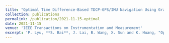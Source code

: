 ```yaml
---
title: "Optimal Time Difference-Based TDCP-GPS/IMU Navigation Using Graph Optimization"
collection: publications
permalink: /publication/2021-11-15-optimal
date: 2021-11-15
venue: 'IEEE Transactions on Instrumentation and Measurement'
excerpt: 'P. Lyu, **S. Bai**, J. Lai, B. Wang, X. Sun and K. Huang, "Optimal Time Difference-Based TDCP-GPS/IMU Navigation Using Graph Optimization," in IEEE Transactions on Instrumentation and Measurement, 2021.' 
---
```

